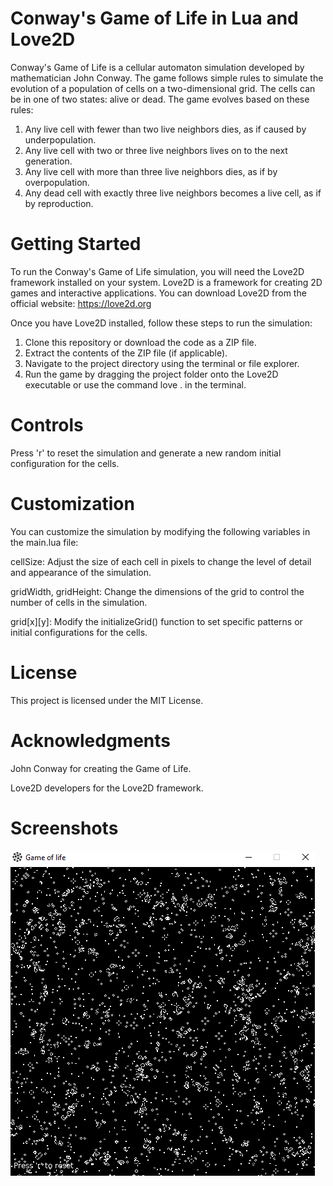 # Conway's Game of Life in Lua and Love2D
Conway's Game of Life is a cellular automaton simulation developed by mathematician John Conway. The game follows simple rules to simulate the evolution of a population of cells on a two-dimensional grid. The cells can be in one of two states: alive or dead. The game evolves based on these rules:

1. Any live cell with fewer than two live neighbors dies, as if caused by underpopulation.
1. Any live cell with two or three live neighbors lives on to the next generation.
1. Any live cell with more than three live neighbors dies, as if by overpopulation.
1. Any dead cell with exactly three live neighbors becomes a live cell, as if by reproduction.
# Getting Started
To run the Conway's Game of Life simulation, you will need the Love2D framework installed on your system. Love2D is a framework for creating 2D games and interactive applications. You can download Love2D from the official website: https://love2d.org

Once you have Love2D installed, follow these steps to run the simulation:

1. Clone this repository or download the code as a ZIP file.
1. Extract the contents of the ZIP file (if applicable).
1. Navigate to the project directory using the terminal or file explorer.
1. Run the game by dragging the project folder onto the Love2D executable or use the command love . in the terminal.
# Controls
Press 'r' to reset the simulation and generate a new random initial configuration for the cells.
# Customization
You can customize the simulation by modifying the following variables in the main.lua file:

cellSize: Adjust the size of each cell in pixels to change the level of detail and appearance of the simulation.

gridWidth, gridHeight: Change the dimensions of the grid to control the number of cells in the simulation.

grid[x][y]: Modify the initializeGrid() function to set specific patterns or initial configurations for the cells.

# License

This project is licensed under the MIT License.

# Acknowledgments
John Conway for creating the Game of Life.

Love2D developers for the Love2D framework.

# Screenshots
![Alt text](screenshot.PNG)

